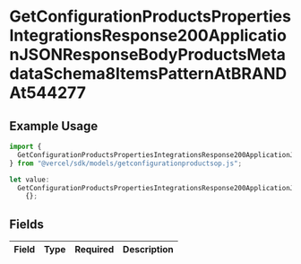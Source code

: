 # GetConfigurationProductsPropertiesIntegrationsResponse200ApplicationJSONResponseBodyProductsMetadataSchema8ItemsPatternAtBRANDAt544277

## Example Usage

```typescript
import {
  GetConfigurationProductsPropertiesIntegrationsResponse200ApplicationJSONResponseBodyProductsMetadataSchema8ItemsPatternAtBRANDAt544277,
} from "@vercel/sdk/models/getconfigurationproductsop.js";

let value:
  GetConfigurationProductsPropertiesIntegrationsResponse200ApplicationJSONResponseBodyProductsMetadataSchema8ItemsPatternAtBRANDAt544277 =
    {};
```

## Fields

| Field       | Type        | Required    | Description |
| ----------- | ----------- | ----------- | ----------- |